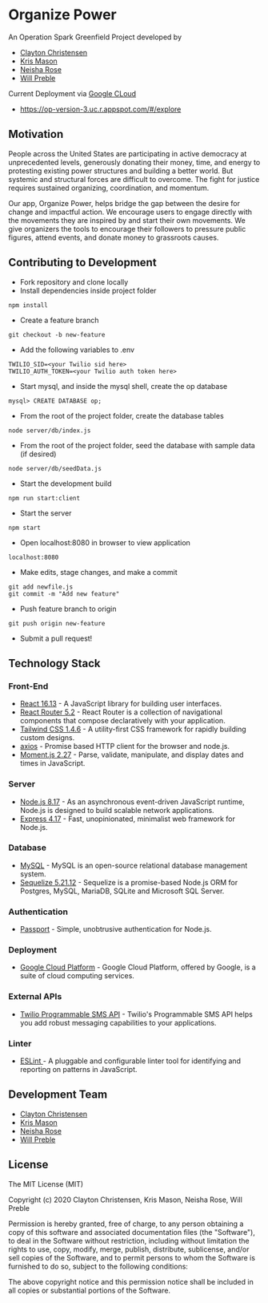 # Organize Power
An Operation Spark Greenfield Project developed by
- [Clayton Christensen](https://github.com/cchristenson-opspark)
- [Kris Mason](https://github.com/masonkristopher)
- [Neisha Rose](https://github.com/Neisha1618)
- [Will Preble](https://github.com/wpreble1)

Current Deployment via [Google CLoud](https://cloud.google.com/)
- https://op-version-3.uc.r.appspot.com/#/explore

## Motivation
People across the United States are participating in active democracy at unprecedented levels, generously donating their money, time, and energy to protesting existing power structures and building a better world. But systemic and structural forces are difficult to overcome. The fight for justice requires sustained organizing, coordination, and momentum.

Our app, Organize Power, helps bridge the gap between the desire for change and impactful action. We encourage users to engage directly with the movements they are inspired by and start their own movements. We give organizers the tools to encourage their followers to pressure public figures, attend events, and donate money to grassroots causes.

## Contributing to Development
- Fork repository and clone locally
- Install dependencies inside project folder
```
npm install
```
- Create a feature branch
```
git checkout -b new-feature
```
- Add the following variables to .env
```
TWILIO_SID=<your Twilio sid here>
TWILIO_AUTH_TOKEN=<your Twilio auth token here>
```
- Start mysql, and inside the mysql shell, create the op database
```
mysql> CREATE DATABASE op;
```
- From the root of the project folder, create the database tables
```
node server/db/index.js
```
- From the root of the project folder, seed the database with sample data (if desired)
```
node server/db/seedData.js
```
- Start the development build
```
npm run start:client
```
- Start the server
```
npm start
```
- Open localhost:8080 in browser to view application
```
localhost:8080
```
- Make edits, stage changes, and make a commit
```
git add newfile.js
git commit -m "Add new feature"
```
- Push feature branch to origin
```
git push origin new-feature
```
- Submit a pull request!

## Technology Stack
### Front-End
- [React 16.13](https://reactjs.org/docs/react-api.html) - A JavaScript library for building user interfaces.
- [React Router 5.2](https://reacttraining.com/react-router/) - React Router is a collection of navigational components that compose declaratively with your application.
- [Tailwind CSS 1.4.6](https://tailwindcss.com/docs/installation) - A utility-first CSS framework for rapidly building custom designs.
- [axios](https://www.npmjs.com/package/axios) - Promise based HTTP client for the browser and node.js.
- [Moment.js 2.27](https://momentjs.com/docs/) - Parse, validate, manipulate,
and display dates and times in JavaScript.

### Server
- [Node.js 8.17](https://nodejs.org/en/docs/) - As an asynchronous event-driven JavaScript runtime, Node.js is designed to build scalable network applications.
- [Express 4.17](https://expressjs.com/en/api.html) - Fast, unopinionated, minimalist web framework for Node.js.

### Database
- [MySQL](https://dev.mysql.com/doc/) - MySQL is an open-source relational database management system.
- [Sequelize 5.21.12](https://sequelize.org/v5/) - Sequelize is a promise-based Node.js ORM for Postgres, MySQL, MariaDB, SQLite and Microsoft SQL Server.

### Authentication
- [Passport](http://www.passportjs.org/) - Simple, unobtrusive authentication for Node.js.

### Deployment
- [Google Cloud Platform](https://cloud.google.com/) - Google Cloud Platform, offered by Google, is a suite of cloud computing services.

### External APIs
- [Twilio Programmable SMS API]() - Twilio's Programmable SMS API helps you add robust messaging capabilities to your applications.

### Linter
- [ESLint ](https://eslint.org/) - A pluggable and configurable linter tool for identifying and reporting on patterns in JavaScript.


## Development Team
- [Clayton Christensen](https://github.com/cchristenson-opspark)
- [Kris Mason](https://github.com/masonkristopher)
- [Neisha Rose](https://github.com/Neisha1618)
- [Will Preble](https://github.com/wpreble1)

## License

The MIT License (MIT)

Copyright (c) 2020 Clayton Christensen, Kris Mason, Neisha Rose, Will Preble

Permission is hereby granted, free of charge, to any person obtaining a copy of this software and associated documentation files (the "Software"), to deal in the Software without restriction, including without limitation the rights to use, copy, modify, merge, publish, distribute, sublicense, and/or sell copies of the Software, and to permit persons to whom the Software is furnished to do so, subject to the following conditions:

The above copyright notice and this permission notice shall be included in all copies or substantial portions of the Software.
